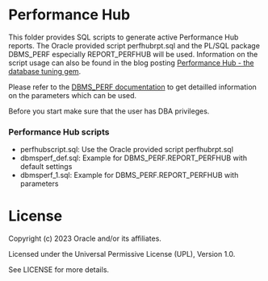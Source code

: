 # Performance Hub
This folder provides SQL scripts to generate active Performance Hub reports. The Oracle provided script perfhubrpt.sql and the PL/SQL package DBMS_PERF especially REPORT_PERFHUB will be used.
Information on the script usage can also be found in the blog posting [Performance Hub - the database tuning gem](https://blogs.oracle.com/coretec/post/oracle-performance-hub).


Please refer to the [DBMS_PERF documentation](https://docs.oracle.com/en/database/oracle/oracle-database/21/arpls/DBMS_PERF.html#GUID-85CD8AB9-B6E0-444F-91A5-762EB92A74E9) to get detailled information on the parameters which can be used.

Before you start make sure that the user has DBA privileges.

### Performance Hub scripts

-  perfhubscript.sql: Use the Oracle provided script perfhubrpt.sql
-  dbmsperf_def.sql: Example for DBMS_PERF.REPORT_PERFHUB with default settings
-  dbmsperf_1.sql: Example for DBMS_PERF.REPORT_PERFHUB with parameters


  # License

Copyright (c) 2023 Oracle and/or its affiliates.

Licensed under the Universal Permissive License (UPL), Version 1.0.

See LICENSE for more details.
